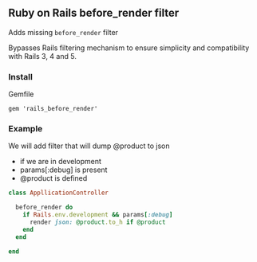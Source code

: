 ## Ruby on Rails before_render filter

Adds missing `before_render` filter

Bypasses Rails filtering mechanism to ensure simplicity and compatibility with Rails 3, 4 and 5.

### Install

Gemfile

`gem 'rails_before_render'`


### Example

We will add filter that will dump @product to json

* if we are in development
* params[:debug] is present
* @product is defined

```ruby
class AppllicationController

  before_render do
    if Rails.env.development && params[:debug]
      render json: @product.to_h if @product
    end
  end

end
```



